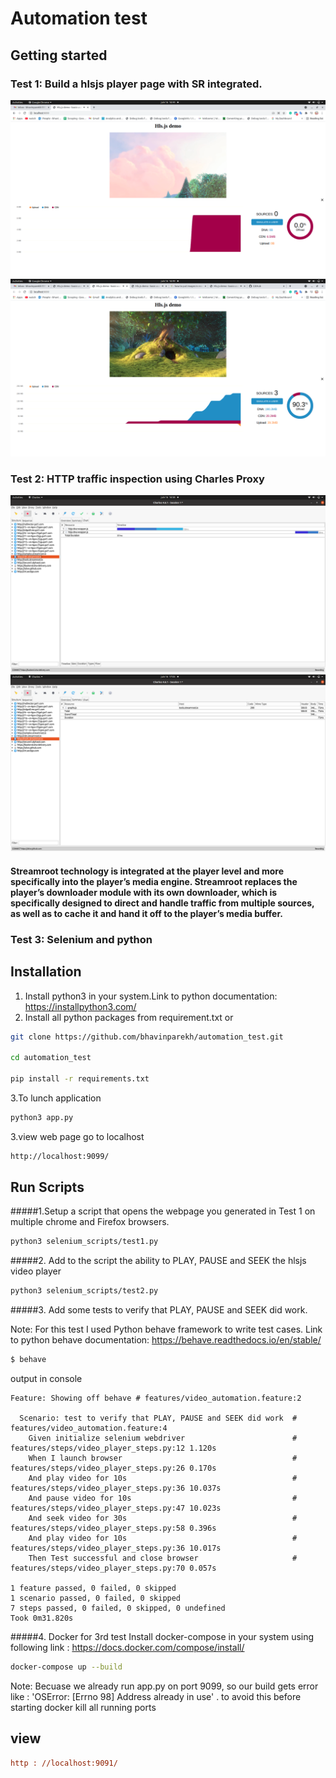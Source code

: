 # Automation test

## Getting started

### Test 1: Build a hlsjs player page with SR integrated.

![ScreenShot](screenshots/test1_hlsjs_player.png)
![ScreenShot](screenshots/test1_hls_player2.png)

### Test 2: HTTP traffic inspection using Charles Proxy

![ScreenShot](screenshots/test2_charles_proxy1.png)
![ScreenShot](screenshots/test2_charles-proxy2.png)

#### Streamroot technology is integrated at the player level and more specifically into the player’s media engine. Streamroot replaces the player’s downloader module with its own downloader, which is specifically designed to direct and handle traffic from multiple sources, as well as to cache it and hand it off to the player’s media buffer.

### Test 3: Selenium and python

## Installation

1. Install python3 in your system.Link to python documentation: https://installpython3.com/
2. Install all python packages from requirement.txt or

```bash
git clone https://github.com/bhavinparekh/automation_test.git

cd automation_test

pip install -r requirements.txt
```

3.To lunch application

```bash
python3 app.py
```

3.view web page go to localhost

```bash
http://localhost:9099/
```

## Run Scripts

#####1.Setup a script that opens the webpage you generated in Test 1 on multiple chrome and Firefox browsers.

```bash
python3 selenium_scripts/test1.py 
```

#####2. Add to the script the ability to PLAY, PAUSE and SEEK the hlsjs video player

```bash
python3 selenium_scripts/test2.py 
```
#####3. Add some tests to verify that PLAY, PAUSE and SEEK did work.

Note: For this test I used Python behave framework to write test cases. Link to python behave documentation: https://behave.readthedocs.io/en/stable/
```bash
$ behave
```
output in console 
```
Feature: Showing off behave # features/video_automation.feature:2

  Scenario: test to verify that PLAY, PAUSE and SEEK did work  # features/video_automation.feature:4
    Given initialize selenium webdriver                        # features/steps/video_player_steps.py:12 1.120s
    When I launch browser                                      # features/steps/video_player_steps.py:26 0.170s
    And play video for 10s                                     # features/steps/video_player_steps.py:36 10.037s
    And pause video for 10s                                    # features/steps/video_player_steps.py:47 10.023s
    And seek video for 30s                                     # features/steps/video_player_steps.py:58 0.396s
    And play video for 10s                                     # features/steps/video_player_steps.py:36 10.017s
    Then Test successful and close browser                     # features/steps/video_player_steps.py:70 0.057s

1 feature passed, 0 failed, 0 skipped
1 scenario passed, 0 failed, 0 skipped
7 steps passed, 0 failed, 0 skipped, 0 undefined
Took 0m31.820s

```
#####4. Docker for 3rd test
Install docker-compose in your system using following link : https://docs.docker.com/compose/install/
```bash
docker-compose up --build
```
Note: Becuase we already run app.py on port 9099, so our build gets error like
: 'OSError: [Errno 98] Address already in use' . to avoid this before starting docker kill all running ports 

## view


```ini
http : //localhost:9091/
```
